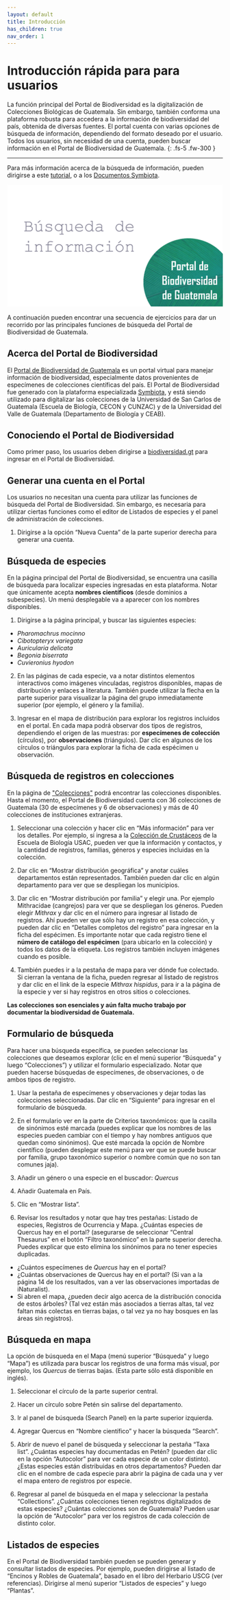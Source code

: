 ```yaml
---
layout: default
title: Introducción
has_children: true
nav_order: 1
---
```


# Introducción rápida para para usuarios

La función principal del Portal de Biodiversidad es la digitalización de Colecciones Biológicas de Guatemala. Sin embargo, también conforma una plataforma robusta para accedera a la información de biodiversidad del país, obtenida de diversas fuentes. El portal cuenta con varias opciones de búsqueda de información, dependiendo del formato deseado por el usuario. Todos los usuarios, sin necesidad de una cuenta, pueden buscar información en el Portal de Biodiversidad de Guatemala. 
{: .fs-5 .fw-300 }

---
Para más información acerca de la búsqueda de información, pueden dirigirse a este [tutorial](https://youtu.be/ZWF7ZwVcSwo), o a los [Documentos Symbiota](https://symbiota.org/docs/es/). 

[<img src="https://github.com/GuatemalaPortal/guatemalaportal.github.io/blob/main/static/portal/Portada%20videos.jpg?raw=true" alt="Tutorial Búsquedas">](https://youtu.be/ZWF7ZwVcSwo)


A continuación pueden encontrar una secuencia de ejercicios para dar un recorrido por las principales funciones de búsqueda del Portal de Biodiversidad de Guatemala.

## Acerca del Portal de Biodiversidad

El [Portal de Biodiversidad de Guatemala](https://biodiversidad.gt) es un portal virtual para manejar información de biodiversidad, especialmente datos provenientes de especímenes de colecciones científicas del país. El Portal de Biodiversidad fue generado con la plataforma especializada [Symbiota](https://symbiota.org/es), y está siendo utilizado para digitalizar las colecciones de la Universidad de San Carlos de Guatemala (Escuela de Biología, CECON y CUNZAC) y de la Universidad del Valle de Guatemala (Departamento de Biología y CEAB). 

## Conociendo el Portal de Biodiversidad

Como primer paso, los usuarios deben dirigirse a [biodiversidad.gt](https://biodiversidad.gt) para ingresar en el Portal de Biodiversidad. 

## Generar una cuenta en el Portal

Los usuarios no necesitan una cuenta para utilizar las funciones de búsqueda del Portal de Biodiversidad. Sin embargo, es necesaria para utilizar ciertas funciones como el editor de Listados de especies y el panel de administración de colecciones. 

1. Dirigirse a la opción “Nueva Cuenta” de la parte superior derecha para generar una cuenta.

## Búsqueda de especies

En la página principal del Portal de Biodiversidad, se encuentra una casilla de búsqueda para localizar especies ingresadas en esta plataforma. Notar que únicamente acepta **nombres científicos** (desde dominios a subespecies). Un menú desplegable va a aparecer con los nombres disponibles.  

1. Dirigirse a la página principal, y buscar las siguientes especies: 
- _Pharomachrus mocinno_
- _Cibotopteryx variegata_
- _Auricularia delicata_
- _Begonia biserrata_
- _Cuvieronius hyodon_

2. En las páginas de cada especie, va a notar distintos elementos interactivos como imágenes vinculadas, registros disponibles, mapas de distribución y enlaces a literatura. También puede utilizar la flecha en la parte superior para visualizar la página del grupo inmediatamente superior (por ejemplo, el género y la familia).

3. Ingresar en el mapa de distribución para explorar los registros incluidos en el portal. En cada mapa podrá observar dos tipos de registros, dependiendo el origen de las muestras: por **especímenes de colección** (círculos), por **observaciones** (triángulos). Dar clic en algunos de los círculos o triángulos para explorar la ficha de cada espécimen u observación. 

## Búsqueda de registros en colecciones

En la página de ["Colecciones"](https://biodiversidad.gt/portal/collections/index.php) podrá encontrar las colecciones disponibles. Hasta el momento, el Portal de Biodiversidad cuenta con 36 colecciones de Guatemala (30 de especímenes y 6 de observaciones) y más de 40 colecciones de instituciones extranjeras. 

1. Seleccionar una colección y hacer clic en “Más información” para ver los detalles. Por ejemplo, si ingresa a la [Colección de Crustáceos](https://biodiversidad.gt/portal/collections/misc/collprofiles.php?collid=72) de la Escuela de Biología USAC, pueden ver que la información y contactos, y la cantidad de registros, familias, géneros y especies incluidas en la colección. 

2. Dar clic en “Mostrar distribución geográfica” y anotar cuáles departamentos están representados.  También pueden dar clic en algún departamento para ver que se despliegan los municipios. 

3. Dar clic en “Mostrar distribución por familia” y elegir una. Por ejemplo Mithracidae (cangrejos) para ver que se despliegan los géneros. Pueden elegir _Mithrax_ y dar clic en el número para ingresar al listado de registros. Ahí pueden ver que sólo hay un registro en esa colección, y pueden dar clic en “Detalles completos del registro” para ingresar en la ficha del espécimen. Es importante notar que cada registro tiene el **número de catálogo del espécimen** (para ubicarlo en la colección) y todos los datos de la etiqueta. Los registros también incluyen imágenes cuando es posible. 
4. También puedes ir a la pestaña de mapa para ver dónde fue colectado. Si cierran la ventana de la ficha, pueden regresar al listado de registros y dar clic en el link de la especie _Mithrax hispidus_, para ir a la página de la especie y ver si hay registros en otros sitios o colecciones.

**Las colecciones son esenciales y aún falta mucho trabajo por documentar la biodiversidad de Guatemala.**

## Formulario de búsqueda

Para hacer una búsqueda específica, se pueden seleccionar las colecciones que deseamos explorar (clic en el menú superior “Búsqueda” y luego “Colecciones”) y utilizar el formulario especializado. Notar que pueden hacerse búsquedas de especímenes, de observaciones, o de ambos tipos de registro.

1. Usar la pestaña de especímenes y observaciones y dejar todas las colecciones seleccionadas. Dar clic en “Siguiente” para ingresar en el formulario de búsqueda. 

2. En el formulario ver en la parte de Criterios taxonómicos: que la casilla de sinónimos esté marcada (puedes explicar que los nombres de las especies pueden cambiar con el tiempo y hay nombres antiguos que quedan como sinónimos). Que esté marcada la opción de Nombre científico (pueden desplegar este menú para ver que se puede buscar por familia, grupo taxonómico superior o nombre común que no son tan comunes jaja). 

3. Añadir un género o una especie en el buscador:  _Quercus_ 

4. Añadir Guatemala en País.

5. Clic en “Mostrar lista”.

6. Revisar los resultados y notar que hay tres pestañas: Listado de especies, Registros de Ocurrencia y Mapa.
¿Cuántas especies de Quercus hay en el portal? (asegurarse de seleccionar “Central Thesaurus” en el botón “Filtro taxonómico” en la parte superior derecha. Puedes explicar que esto elimina los sinónimos para no tener especies duplicadas.
- ¿Cuántos especímenes de _Quercus_ hay en el portal?
- ¿Cuántas observaciones de Quercus hay en el portal? (Si van a la página 14 de los resultados, van a ver las observaciones importadas de iNaturalist).
- Si abren el mapa, ¿pueden decir algo acerca de la distribución conocida de estos árboles? (Tal vez están más asociados a tierras altas, tal vez faltan más colectas en tierras bajas, o tal vez ya no hay bosques en las áreas sin registros).

## Búsqueda en mapa

La opción de búsqueda en el Mapa (menú superior “Búsqueda” y luego “Mapa”) es utilizada para buscar los registros de una forma más visual, por ejemplo, los _Quercus_ de tierras bajas. (Esta parte sólo está disponible en inglés).

1. Seleccionar el círculo de la parte superior central.

2. Hacer un círculo sobre Petén sin salirse del departamento.

3. Ir al panel de búsqueda (Search Panel) en la parte superior izquierda.

4. Agregar Quercus en “Nombre científico” y hacer la búsqueda “Search”.

5. Abrir de nuevo el panel de búsqueda y seleccionar la pestaña “Taxa list”. ¿Cuántas especies hay documentadas en Petén? (pueden dar clic en la opción “Autocolor” para ver cada especie de un color distinto). ¿Estas especies están distribuidas en otros departamentos? Pueden dar clic en el nombre de cada especie para abrir la página de cada una y ver el mapa entero de registros por especie.

6. Regresar al panel de búsqueda en el mapa y seleccionar la pestaña “Collections”. ¿Cuántas colecciones tienen registros digitalizados de estas especies? ¿Cuántas colecciones son de Guatemala? Pueden usar la opción de “Autocolor” para ver los registros de cada colección de distinto color.

## Listados de especies

En el Portal de Biodiversidad también pueden se pueden generar y consultar listados de especies. Por ejemplo, pueden dirigirse al listado de “Encinos y Robles de Guatemala”, basado en el libro del Herbario USCG (ver referencias). Dirigirse al menú superior “Listados de especies” y luego “Plantas”.

